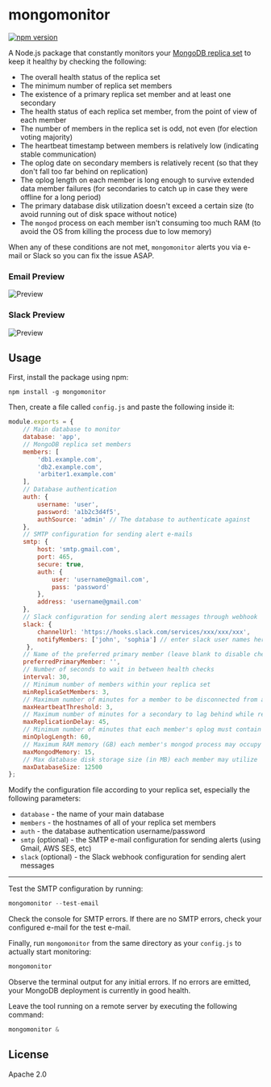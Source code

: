 # mongomonitor
[![npm version](https://badge.fury.io/js/mongomonitor.svg)](https://www.npmjs.com/package/mongomonitor)

A Node.js package that constantly monitors your [MongoDB replica set](https://eladnava.com/deploy-a-highly-available-mongodb-replica-set-on-aws/) to keep it healthy by checking the following:

* The overall health status of the replica set
* The minimum number of replica set members
* The existence of a primary replica set member and at least one secondary
* The health status of each replica set member, from the point of view of each member
* The number of members in the replica set is odd, not even (for election voting majority)
* The heartbeat timestamp between members is relatively low (indicating stable communication)
* The oplog date on secondary members is relatively recent (so that they don't fall too far behind on replication)
* The oplog length on each member is long enough to survive extended data member failures (for secondaries to catch up in case they were offline for a long period)
* The primary database disk utilization doesn't exceed a certain size (to avoid running out of disk space without notice)
* The `mongod` process on each member isn't consuming too much RAM (to avoid the OS from killing the process due to low memory)

When any of these conditions are not met, `mongomonitor` alerts you via e-mail or Slack so you can fix the issue ASAP.

### Email Preview

![Preview](https://raw.github.com/eladnava/mongomonitor/master/img/email-demo.png)

### Slack Preview

![Preview](https://raw.github.com/eladnava/mongomonitor/master/img/slack-demo.png)

## Usage

First, install the package using npm:

```shell
npm install -g mongomonitor
```

Then, create a file called `config.js` and paste the following inside it:

```js
module.exports = {
    // Main database to monitor
    database: 'app',
    // MongoDB replica set members
    members: [
        'db1.example.com',
        'db2.example.com',
        'arbiter1.example.com'
    ],
    // Database authentication
    auth: {
        username: 'user',
        password: 'a1b2c3d4f5',
        authSource: 'admin' // The database to authenticate against
    },
    // SMTP configuration for sending alert e-mails
    smtp: {
        host: 'smtp.gmail.com',
        port: 465,
        secure: true,
        auth: {
            user: 'username@gmail.com',
            pass: 'password'
        },
        address: 'username@gmail.com'
    },
    // Slack configuration for sending alert messages through webhook
    slack: {
        channelUrl: 'https://hooks.slack.com/services/xxx/xxx/xxx',
        notifyMembers: ['john', 'sophia'] // enter slack user names here
     },
    // Name of the preferred primary member (leave blank to disable checking)
    preferredPrimaryMember: '',
    // Number of seconds to wait in between health checks
    interval: 30,
    // Minimum number of members within your replica set
    minReplicaSetMembers: 3,
    // Maximum number of minutes for a member to be disconnected from another member
    maxHeartbeatThreshold: 3,
    // Maximum number of minutes for a secondary to lag behind while replicating from the primary's oplog
    maxReplicationDelay: 45,
    // Minimum number of minutes that each member's oplog must contain to survive a replica set data member failure
    minOplogLength: 60,
    // Maximum RAM memory (GB) each member's mongod process may occupy
    maxMongodMemory: 15,
    // Max database disk storage size (in MB) each member may utilize
    maxDatabaseSize: 12500
};
```

Modify the configuration file according to your replica set, especially the following parameters:

* `database` - the name of your main database
* `members` - the hostnames of all of your replica set members
* `auth` - the database authentication username/password
* `smtp` (optional) - the SMTP e-mail configuration for sending alerts (using Gmail, AWS SES, etc)
* `slack` (optional) - the Slack webhook configuration for sending alert messages

---

Test the SMTP configuration by running:

```js
mongomonitor --test-email
```

Check the console for SMTP errors. If there are no SMTP errors, check your configured e-mail for the test e-mail.

Finally, run `mongomonitor` from the same directory as your `config.js` to actually start monitoring:

```js
mongomonitor
```

Observe the terminal output for any initial errors. If no errors are emitted, your MongoDB deployment is currently in good health. 

Leave the tool running on a remote server by executing the following command:

```js
mongomonitor &
```

## License

Apache 2.0
